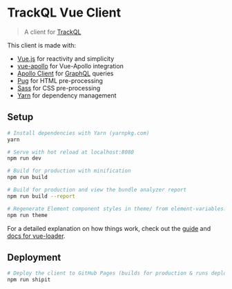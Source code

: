 # TrackQL Vue Client

> A client for [TrackQL](https://github.com/JanCVanB/TrackQL)

This client is made with:
- [Vue.js](https://vuejs.org/) for reactivity and simplicity
- [vue-apollo](https://github.com/Akryum/vue-apollo) for Vue-Apollo integration
- [Apollo Client](https://github.com/apollographql/apollo-client) for [GraphQL](http://graphql.org/) queries
- [Pug](https://github.com/apollographql/apollo-client) for HTML pre-processing
- [Sass](https://github.com/apollographql/apollo-client) for CSS pre-processing
- [Yarn](https://github.com/apollographql/apollo-client) for dependency management

## Setup

``` bash
# Install dependencies with Yarn (yarnpkg.com)
yarn

# Serve with hot reload at localhost:8080
npm run dev

# Build for production with minification
npm run build

# Build for production and view the bundle analyzer report
npm run build --report

# Regenerate Element component styles in theme/ from element-variables.scss
npm run theme
```

For a detailed explanation on how things work, check out the [guide](http://vuejs-templates.github.io/webpack/) and [docs for vue-loader](http://vuejs.github.io/vue-loader).

## Deployment

```bash
# Deploy the client to GitHub Pages (builds for production & runs deploy.js)
npm run shipit
```
